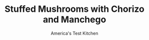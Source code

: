 ---
layout: ../../layouts/MarkdownPostLayout.astro
title: Stuffed Mushrooms with Chorizo and Manchego
author: America's Test Kitchen
pubDate: 2023-03-15
description: "Too often, stuffed mushrooms are either leathery or rubbery. We found the way to tender, flavorful stuffed mushrooms that you’d actually want to eat."
image_url: https://res.cloudinary.com/hksqkdlah/image/upload/ar_1:1,c_fill,dpr_2.0,f_auto,fl_lossy.progressive.strip_profile,g_faces:auto,q_auto:low,w_344/19138_sfs-5easystuffedmushrooms-chorizo-1
tags: ["Appetizers","Vegetables"]
calories: 1010
protein: 1
carbohydrates: 1
fats: 
fiber: 
ingredients: ["24 large, white mushrooms (1 3/4 to 2 inches in diameter), stems removed and reserved","1/4 cup, olive oil","1/4 teaspoon, table salt","1/4 teaspoon, black pepper, divided","1 , small shallot, minced","2 , garlic cloves, minced","1 1/2 ounces, Spanish-style chorizo sausage, cut into 1/4-inch pieces","1/4 cup, dry white wine","1 ounce, Manchego cheese, shredded (1/4 cup)","2 tablespoons, chopped fresh parsley","1 teaspoon, sherry vinegar","1/2 teaspoon, paprika"]
serves: 24
time: "1¼ hours"
instructions: ["Adjust oven rack to middle position and heat oven to 425 degrees. Line rimmed baking sheet with aluminum foil. Toss mushroom caps with 2 tablespoons oil, ¼ teaspoon salt, and ⅛ teaspoon pepper in large bowl. Arrange caps gill side up on prepared sheet and roast until juice is released, about 20 minutes. Flip caps and roast until well browned, about 10 minutes; set aside.","Meanwhile, pulse reserved stems, shallot, garlic, and ⅛ teaspoon pepper in food processor until finely chopped, 10 to 14 pulses. Heat remaining 2 tablespoons oil in 8-inch nonstick skillet over medium heat until shimmering. Add chorizo and cook until lightly browned, 2 minutes. Add stem mixture to skillet and cook until golden brown and moisture has evaporated, about 5 minutes. Add wine and cook until nearly evaporated and mixture thickens slightly, about 1 minute. Transfer to bowl and let cool slightly, about 5 minutes. Stir in Manchego, parsley, vinegar, and paprika. Season with salt and pepper to taste.","Flip caps gill side up. Divide stuffing evenly among caps. (Stuffed caps can be refrigerated for 1 day; increase baking time to 10 to 15 minutes.) Return caps to oven and bake until stuffing is heated through, 5 to 7 minutes. Serve."]
nutrition: ["92 mg Potassium","30 mg Phosphorus","12 mg Calcium","3 mg Magnesium","63 mg Sodium","3 g Fat","2 g Monounsaturated","1 mg Vitamin C","3 mg Cholesterol","5 µg Folate (food)","6 µg Vitamin K","26 g Water","1 g Carbs","5 µg Folate equivalent (total)","1 g Protein","3 µg Vitamin A","42 kcal Energy","1010 calories"]
notes: "Try cremini instead of white mushrooms."
---